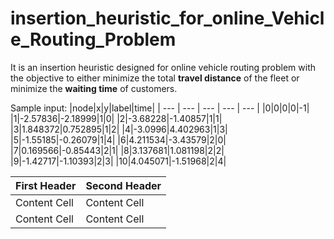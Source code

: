 # insertion_heuristic_for_online_Vehicle_Routing_Problem
It is an insertion heuristic designed for online vehicle routing problem with the objective to either minimize the total **travel distance** of the fleet or minimize the **waiting time** of customers.

Sample input:
|node|x|y|label|time|
| --- | --- | --- | --- | --- |
|0|0|0|0|-1|
|1|-2.57836|-2.18999|1|0|
|2|-3.68228|-1.40857|1|1|
|3|1.848372|0.752895|1|2|
|4|-3.0996|4.402963|1|3|
|5|-1.55185|-0.26079|1|4|
|6|4.211534|-3.43579|2|0|
|7|0.169566|-0.85443|2|1|
|8|3.137681|1.081198|2|2|
|9|-1.42717|-1.10393|2|3|
|10|4.045071|-1.51968|2|4|

| First Header  | Second Header |
| ------------- | ------------- |
| Content Cell  | Content Cell  |
| Content Cell  | Content Cell  |
